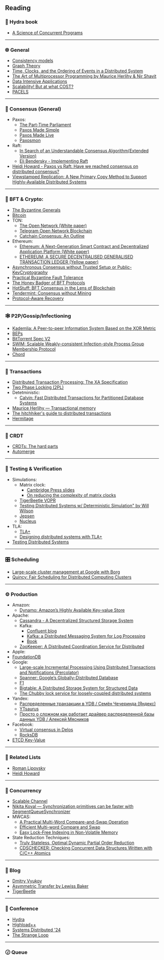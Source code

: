 ## Reading
### 🐲 Hydra book
+ [A Science of Concurrent Programs](https://lamport.azurewebsites.net/tla/science.pdf)
***
### 🌐 General
+ [Consistency models](https://jepsen.io/consistency)
+ [Graph Theory](https://logic.pdmi.ras.ru/~dvk/graphs_dk.pdf)
+ [Time, Clocks, and the Ordering of Events in a Distributed System](https://lamport.azurewebsites.net/pubs/time-clocks.pdf)
+ [The Art of Multiprocessor Programming by Maurice Herlihy & Nir Shavit](https://github.com/amilajack/reading/blob/master/Computer_Science/The%20Art%20of%20Multiprocessor%20Programming.pdf)
+ [Data Intensive Applications](https://github.com/lafengnan/ebooks-1/blob/master/Designing%20Data%20Intensive%20Applications.pdf)
+ [Scalability! But at what COST?](https://www.usenix.org/system/files/conference/hotos15/hotos15-paper-mcsherry.pdf)
+ [PACELS](https://uwaterloo.ca/distributed-algorithms-systems-lab/sites/default/files/uploads/files/proving_pacelc.pdf)
***
### 🤝 Consensus (General)
+ Paxos:
  + [The Part-Time Parliament](https://lamport.azurewebsites.net/pubs/lamport-paxos.pdf)
  + [Paxos Made Simple](https://lamport.azurewebsites.net/pubs/paxos-simple.pdf)
  + [Paxos Made Live](https://www.cs.utexas.edu/users/lorenzo/corsi/cs380d/papers/paper2-1.pdf)
  + [Paxosmon](https://vadosware.io/post/paxosmon-gotta-concensus-them-all/)
+ Raft:
  + [In Search of an Understandable Consensus Algorithm(Extended Version)](https://raft.github.io/raft.pdf)
  + [Eli Bendersky - Implementing Raft](https://eli.thegreenplace.net/2020/implementing-raft-part-0-introduction/)
+ [Heidi Howard - Paxos vs Raft: Have we reached consensus on distributed consensus?](https://youtu.be/0K6kt39wyH0?si=KyWtwr-w3g7vqG69)
+ [Viewstamped Replication: A New Primary Copy Method to Support Highly-Available Distributed Systems](https://pmg.csail.mit.edu/papers/vr.pdf)
***
### 💸 BFT & Crypto:
  + [The Byzantine Generals](https://lamport.azurewebsites.net/pubs/the-byz-generals.pdf)
  + [Bitcoin](https://bitcoin.org/bitcoin.pdf)
  + TON:
    + [The Open Network (White paper)](https://docs.ton.org/ton.pdf)
    + [Telegram Open Network Blockchain](https://docs.ton.org/tblkch.pdf)
    + [Catchain Consensus: An Outline](https://docs.ton.org/catchain.pdf)
  + Ethereum:
    + [Ethereum: A Next-Generation Smart Contract and Decentralized Application Platform (White paper)](https://ethereum.org/content/whitepaper/whitepaper-pdf/Ethereum_Whitepaper_-_Buterin_2014.pdf)
    + [ETHEREUM: A SECURE DECENTRALISED GENERALISED TRANSACTION LEDGER (Yellow paper)](https://ethereum.github.io/yellowpaper/paper.pdf)
  + [Asynchronous Consensus without Trusted Setup or Public-KeyCryptography](https://eprint.iacr.org/2024/677.pdf)
  + [Practical Byzantine Fault Tolerance](https://pmg.csail.mit.edu/papers/osdi99.pdf)
  + [The Honey Badger of BFT Protocols](https://eprint.iacr.org/2016/199.pdf)
  + [HotStuff: BFT Consensus in the Lens of Blockchain](https://arxiv.org/pdf/1803.05069)
  + [Tendermint: Consensus without Mining](https://tendermint.com/static/docs/tendermint.pdf)
  + [Protocol-Aware Recovery](https://www.usenix.org/system/files/conference/fast18/fast18-alagappan.pdf)
***
### 🕸️ P2P/Gossip/Infectioning
+ [Kademlia: A Peer-to-peer Information System Based on the XOR Metric](https://pdos.csail.mit.edu/~petar/papers/maymounkov-kademlia-lncs.pdf)
+ [BEPs](https://www.bittorrent.org/beps/bep_0000.html)
+ [BitTorrent Spec V2](https://www.bittorrent.org/beps/bep_0052.html)
+ [SWIM: Scalable Weakly-consistent Infection-style Process Group Membership Protocol](https://www.cs.cornell.edu/projects/Quicksilver/public_pdfs/SWIM.pdf)
+ [Chord](https://pdos.csail.mit.edu/papers/chord:sigcomm01/chord_sigcomm.pdf)
***
### 💯 Transactions
+ [Distributed Transaction Processing: The XA Specification](https://pubs.opengroup.org/onlinepubs/009680699/toc.pdf)
+ [Two Phase Locking (2PL)](https://www.microsoft.com/en-us/research/wp-content/uploads/2016/05/chapter3.pdf)
+ Detetministic:
  + [Calvin: Fast Distributed Transactions for Partitioned Database Systems](https://cs.yale.edu/homes/thomson/publications/calvin-sigmod12.pdf)
+ [Maurice Herlihy — Transactional memory](https://youtu.be/EGlcl1rGj1E?si=gqhJJekdXqux0rwy)
+ [The hitchhiker's guide to distributed transactions](https://youtu.be/sD5L5Utlq5g?si=GHlKolJ-ve8LH5rk)
+ [Hermitage](https://github.com/ept/hermitage)
***
### 👥 CRDT
+ [CRDTs: The hard parts](https://youtu.be/PMVBuMK_pJY?si=SJGG6rrkz_rRFLVV)
+ [Automerge](https://github.com/automerge/automerge-classic)
***
### 🔬 Testing & Verification
+ Simulations:
  + Matrix clock:
    + [Cambridge Press slides](https://www.cs.uic.edu/~ajayk/Chapter3.pdf)
    + [On reducing the complexity of matrix clocks](https://arxiv.org/pdf/cs/0309042)
  + [TigerBeetle VOPR](https://tigerbeetle.com/blog/2023-07-11-we-put-a-distributed-database-in-the-browser)
  + [Testing Distributed Systems w/ Deterministic Simulation" by Will Wilson](https://youtu.be/4fFDFbi3toc?si=VT3fsqLI2XSOPfu6)
  + [Jepsen](https://jepsen.io/)
  + [Nucleus](https://dropbox.tech/infrastructure/-testing-our-new-sync-engine)
+ TLA:
  + [TLA+](https://lamport.azurewebsites.net/tla/tla.html)
  + [Designing distributed systems with TLA+](https://youtu.be/2PIgZ6hd-6I?si=xXzjjl1-VrJvfU06)
+ [Testing Distributed Systems](https://asatarin.github.io/testing-distributed-systems/)
***
### 🎛️ Scheduling
+ [Large-scale cluster management at Google with Borg](https://static.googleusercontent.com/media/research.google.com/en//pubs/archive/43438.pdf)
+ [Quincy: Fair Scheduling for Distributed Computing Clusters](https://www.sigops.org/s/conferences/sosp/2009/papers/isard-sosp09.pdf)
***
### ⚙️ Production
+ Amazon:
  + [Dynamo: Amazon’s Highly Available Key-value Store](https://www.allthingsdistributed.com/files/amazon-dynamo-sosp2007.pdf)
+ Apache:
  + [Cassandra - A Decentralized Structured Storage System](https://www.cs.cornell.edu/projects/ladis2009/papers/lakshman-ladis2009.pdf)
  + Kafka:
      + [Confluent blog](https://www.confluent.io/blog/)
      + [Kafka: a Distributed Messaging System for Log Processing](https://notes.stephenholiday.com/Kafka.pdf)
      + [Book](https://book.huihoo.com/pdf/confluent-kafka-definitive-guide-complete.pdf)
  + [ZooKeeper: A Distributed Coordination Service for Distributed](https://zookeeper.apache.org/doc/r3.2.2/zookeeperOver.pdf)
+ Apple:
+ [FoundationDB](https://www.foundationdb.org/files/fdb-paper.pdf)
+ Google:
  + [Large-scale Incremental Processing Using Distributed Transactions and Notifications (Percolator)](https://storage.googleapis.com/gweb-research2023-media/pubtools/pdf/36726.pdf)
  + [Spanner: Google’s Globally-Distributed Database](https://research.google.com/archive/spanner-osdi2012.pdf)
  + [F1](https://static.googleusercontent.com/media/research.google.com/en//pubs/archive/41344.pdf)
  + [Bigtable: A Distributed Storage System for Structured Data](https://storage.googleapis.com/gweb-research2023-media/pubtools/pdf/68a74a85e1662fe02ff3967497f31fda7f32225c.pdf)
  + [The Chubby lock service for loosely-coupled distributed systems](https://research.google.com/archive/chubby-osdi06.pdf)
+ Yandex:
  + [Распределенные транзакции в YDB / Семён Чечеринда (Яндекс)](https://youtu.be/8AR1u5OZIm8?si=PFz6sznlm2lLj_xc)
  + [YTsaurus](https://ytsaurus.tech/docs/en/)
  + [Просто о сложном как работает драйвер распределенной базы данных YDB / Алексей Мясников](https://youtu.be/bbdk2UGkWR8?si=63REowfjWR9gqqaP)
+ Facebook:
  + [Virtual consensus in Delos](https://research.facebook.com/file/534538337798875/Virtual-Consensus-in-Delos.pdf)
  + [RocksDB](https://www.usenix.org/system/files/fast21-dong.pdf)
+ [ETCD Key-Value](https://etcd.io/)
***
### 📜 Related Lists
+ [Roman Lipovsky](https://gitlab.com/Lipovsky/awesome-distsys)
+ [Heidi Howard](https://github.com/heidihoward/distributed-consensus-reading-list)
***
### 🔱 Concurrency
+ [Scalable Channel](https://arxiv.org/pdf/2211.04986)
+ [Nikita Koval — Synchronization primitives can be faster with SegmentQueueSynchronizer](https://youtu.be/2uxsNJ0TdIM?si=6V3TPxjHoXJlRXW6)
+ MWCAS:
    + [A Practical Multi-Word Compare-and-Swap Operation](https://www.cl.cam.ac.uk/research/srg/netos/papers/2002-casn.pdf)
    + [Efficient Multi-word Compare and Swap](https://arxiv.org/pdf/2008.02527)
    + [Easy Lock-Free Indexing in Non-Volatile Memory](https://www2.cs.sfu.ca/~tzwang/pmwcas.pdf)
+ State Reduction Techniques:
    + [Truly Stateless, Optimal Dynamic Partial Order Reduction](https://plv.mpi-sws.org/genmc/popl2022-trust.pdf)
    + [CDSCHECKER: Checking Concurrent Data Structures Written with C/C++ Atomics](http://demsky.eecs.uci.edu/publications/c11modelcheck.pdf)
***
### 📰 Blog
+ [Dmitry Vyukov](https://www.1024cores.net/)
+ [Asymmetric Transfer by Lewiss Baker](https://lewissbaker.github.io/)
+ [TigerBeetle](https://tigerbeetle.com/blog)
***
### 🌟 Conference
+ [Hydra](https://hydraconf.com/)
+ [Highload++](https://highload.ru/)
+ [Systems Distributed '24](https://systemsdistributed.com/)
+ [The Strange Loop](https://www.thestrangeloop.com/index.html)
***
### 🕜 Queue
